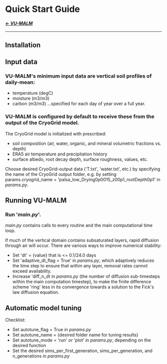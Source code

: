 
# Quick Start Guide

#### _[&larr; VU-MALM](vu_malm.md)_

---

## Installation

## Input data

### VU-MALM's minimum input data are vertical soil profiles of daily-mean: 
- temperature (degC)
- moisture (m3/m3)
- carbon (m3/m3)
...specified for each day of year over a full year.

### VU-MALM is configured by default to receive these from the output of the CryoGrid model. 

The CryoGrid model is initialized with prescribed:
- soil composition (air, water, organic, and mineral volumetric fractions vs. depth)
- ERA5 air temperature and precipitation history
- surface albedo, root decay depth, surface roughness, values, etc.

Choose desired CryoGrid-output data ('T.txt', 'water.txt', etc.) by specifying the name of the CryoGrid output folder, e.g. by setting params.cryogrid_name = 'palsa_low_Drying0p0015_z00p1_rootDepth0p1' in _params.py_.

## Running VU-MALM

### Run '_main.py_'. 
_main.py_ contains calls to every routine and the main computational time loop.

If much of the vertical domain contains subsaturated layers, rapid diffusion through air will occur. There are various ways to improve numerical stability:
  - Set 'dt' = {value} that is <= 0.1/24.0 days
  - Set 'adaptive_dt_flag = True' in _params.py_, which adaptively reduces the time step to ensure that within any layer, removal rates cannot exceed availability.
  - Increase 'diff_n_dt in _params.py_ (the number of diffusion sub-timesteps within the main computation timestep), to make the finite difference scheme 'ring' less in its convergence towards a solution to the Fick's law diffusion equation.

## Automatic model tuning

Checklist:
  - Set autotune_flag = True _in params.py_
  - Set autotune_name = {desired folder name for tuning results}
  - Set autotune_mode = 'run' _or_ 'plot' _in params.py_, depending on the desired function
  - Set the desired sims_per_first_generation, sims_per_generation, and n_generations _in params.py_
